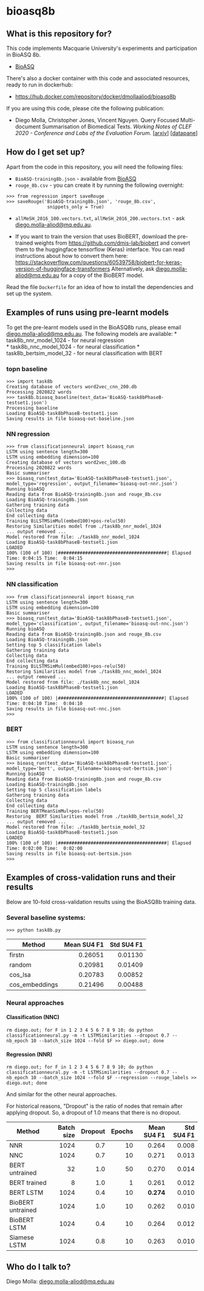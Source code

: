 # bioasq8b

## What is this repository for? ###

This code implements Macquarie University's experiments and
participation in BioASQ 8b.
* [BioASQ](http://www.bioasq.org)

There's also a docker container with this code and associated resources, ready to run in dockerhub:
* https://hub.docker.com/repository/docker/dmollaaliod/bioasq8b

If you are using this code, please cite the following publication:

* Diego Molla, Christopher Jones, Vincent Nguyen.  Query Focused Multi-document Summarisation of Biomedical Texts. *Working Notes of CLEF 2020 - Conference and Labs of the Evaluation Forum*. [[arxiv](https://arxiv.org/abs/2008.11986)] [[datapane](https://datapane.com/dmollaaliod/reports/BioASQ8b/)]

## How do I get set up? ###

Apart from the code in this repository, you will need the following files:

* `BioASQ-training8b.json` - available from [BioASQ](http://www.bioasq.org/)
* `rouge_8b.csv` - you can create it by running the following overnight:
```
>>> from regression import saveRouge
>>> saveRouge('BioASQ-training8b.json', 'rouge_8b.csv',
               snippets_only = True)
```
* `allMeSH_2016_100.vectors.txt`, `allMeSH_2016_200.vectors.txt` - ask diego.molla-aliod@mq.edu.au.

* If you want to train the version that uses BioBERT, download the pre-trained weights 
from https://github.com/dmis-lab/biobert and convert them to the huggingface tensorflow
(Keras) interface. You can read instructions about how to convert them here: 
https://stackoverflow.com/questions/60539758/biobert-for-keras-version-of-huggingface-transformers
Alternatively, ask diego.molla-aliod@mq.edu.au for a copy of the BioBERT model.

Read the file `Dockerfile` for an idea of how to install the dependencies and
set up the system.

## Examples of runs using pre-learnt models

To get the pre-learnt models used in the BioASQ8b runs, please email
diego.molla-aliod@mq.edu.au. The following models are available:
    * task8b_nnr_model_1024 - for neural regression         
    * task8b_nnc_model_1024 - for neural classification
    * task8b_bertsim_model_32 - for neural classification with BERT 

### topn baseline
```
>>> import task8b
Creating database of vectors word2vec_cnn_200.db
Processing 2020822 words
>>> task8b.bioasq_baseline(test_data='BioASQ-task8bPhaseB-testset1.json')
Processing baseline
Loading BioASQ-task8bPhaseB-testset1.json
Saving results in file bioasq-out-baseline.json
```

### NN regression
```
>>> from classificationneural import bioasq_run
LSTM using sentence length=300
LSTM using embedding dimension=100
Creating database of vectors word2vec_100.db
Processing 2020822 words
Basic summariser
>>> bioasq_run(test_data='BioASQ-task8bPhaseB-testset1.json', model_type='regression', output_filename='bioasq-out-nnr.json')
Running bioASQ
Reading data from BioASQ-training8b.json and rouge_8b.csv
Loading BioASQ-training8b.json
Gathering training data
Collecting data
End collecting data
Training BiLSTMSimMul(embed100)+pos-relu(50)
Restoring Similarities model from ./task8b_nnr_model_1024
... output removed ...
Model restored from file: ./task8b_nnr_model_1024
Loading BioASQ-task8bPhaseB-testset1.json
LOADED
100% (100 of 100) |########################################| Elapsed Time: 0:04:15 Time:  0:04:15
Saving results in file bioasq-out-nnr.json
>>>
```

### NN classification

```
>>> from classificationneural import bioasq_run
LSTM using sentence length=300
LSTM using embedding dimension=100
Basic summariser
>>> bioasq_run(test_data='BioASQ-task8bPhaseB-testset1.json', model_type='classification', output_filename='bioasq-out-nnc.json')
Running bioASQ
Reading data from BioASQ-training8b.json and rouge_8b.csv
Loading BioASQ-training8b.json
Setting top 5 classification labels
Gathering training data
Collecting data
End collecting data
Training BiLSTMSimMul(embed100)+pos-relu(50)
Restoring Similarities model from ./task8b_nnc_model_1024
... output removed ...
Model restored from file: ./task8b_nnc_model_1024
Loading BioASQ-task8bPhaseB-testset1.json
LOADED
100% (100 of 100) |#######################################| Elapsed Time: 0:04:10 Time:  0:04:10
Saving results in file bioasq-out-nnc.json
>>>
```

### BERT

```
>>> from classificationneural import bioasq_run
LSTM using sentence length=300
LSTM using embedding dimension=100
Basic summariser
>>> bioasq_run(test_data='BioASQ-task8bPhaseB-testset1.json', model_type='bert', output_filename='bioasq-out-bertsim.json')
Running bioASQ
Reading data from BioASQ-training8b.json and rouge_8b.csv 
Loading BioASQ-training8b.json            
Setting top 5 classification labels 
Gathering training data  
Collecting data   
End collecting data        
Training BERTMeanSimMul+pos-relu(50)                            
Restoring  BERT Similarities model from ./task8b_bertsim_model_32 
... output removed ...
Model restored from file: ./task8b_bertsim_model_32
Loading BioASQ-task8bPhaseB-testset1.json
LOADED
100% (100 of 100) |########################################| Elapsed Time: 0:02:00 Time:  0:02:00
Saving results in file bioasq-out-bertsim.json
>>> 
```

## Examples of cross-validation runs and their results

Below are 10-fold cross-validation results using the BioASQ8b training data.

### Several baseline systems:

```
>>> python task8b.py
```
| Method | Mean SU4 F1 | Std SU4 F1 |
| ------ | --------: | -------: |
| firstn         |  0.26051 | 0.01130 |
| random         |  0.20981 | 0.01409 |
| cos_lsa        |  0.20783 | 0.00852 |
| cos_embeddings |  0.21496 | 0.00488 |

### Neural approaches
#### Classification (NNC)
```
rm diego.out; for F in 1 2 3 4 5 6 7 8 9 10; do python classificationneural.py -m -t LSTMSimilarities --dropout 0.7 --nb_epoch 10 --batch_size 1024 --fold $F >> diego.out; done
```

#### Regression (NNR)
```
rm diego.out; for F in 1 2 3 4 5 6 7 8 9 10; do python classificationneural.py -m -t LSTMSimilarities --dropout 0.7 --nb_epoch 10 --batch_size 1024 --fold $F --regression --rouge_labels >> diego.out; done
```

And similar for the other neural approaches.

For historical reasons, "Dropout" is the ratio of nodes that remain after applying dropout. So, a dropout of 1.0 means that there is no dropout.

| Method | Batch size | Dropout | Epochs | Mean SU4 F1 | Std SU4 F1 |
| --- | ---: | ---: | ---: | ---: | ---: |
| NNR | 1024 | 0.7 | 10 | 0.264 | 0.008 |
| NNC | 1024 | 0.7 | 10 | 0.271 | 0.013 |
| BERT untrained | 32 | 1.0 | 50 | 0.270 | 0.014 |
| BERT trained | 8 | 1.0 | 1 | 0.261 | 0.012 |
| BERT LSTM | 1024 | 0.4 | 10 | **0.274** | 0.010 |
| BioBERT untrained | 1024 | 1.0 | 10 | 0.262 | 0.010 |
| BioBERT LSTM | 1024 | 0.4 | 10 | 0.264 | 0.012 |
| Siamese LSTM | 1024 | 0.8 | 10 | 0.263 | 0.010 |


## Who do I talk to? ###

Diego Molla: [diego.molla-aliod@mq.edu.au](mailto:diego.molla-aliod@mq.edu.au)
